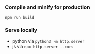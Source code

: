 ### Compile and minify for production

```
npm run build
```

### Serve locally

- python via `python3 -m http.server`
- js via `npx http-server --cors`